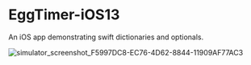 # EggTimer-iOS13
An iOS app demonstrating swift dictionaries and optionals.

![simulator_screenshot_F5997DC8-EC76-4D62-8844-11909AF77AC3](https://user-images.githubusercontent.com/60185211/186135483-bb54f071-6e40-4b9d-aeab-34ce01d031b4.png)

